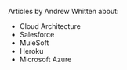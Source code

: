 Articles by Andrew Whitten about:

- Cloud Architecture
- Salesforce
- MuleSoft
- Heroku
- Microsoft Azure

